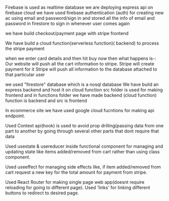 Firebase is used as realtime database
we are deploying express api on firebase cloud 
we have used firebase authentication (auth) for creating new ac using email and password/sign in and stored all the info of email and password in firestore to sign in whenever user comes again

we have build checkout/payment page with stripe frontend

We have build a cloud function(serverless function)( backend) to process the stripe payment

when we enter card details and then hit buy now then what happens is-:
Our website will push all the cart information to stripe.
Stripe will create payment for it
Stripe will push all information to the database attached to that particular user

we used "firestore" database which is a nosql database
We have build an express backend and host it on cloud function
src folder is used for making frontend and in functions folder we have made backend (cloud function)
function is backend and src is frontend

In ecommerce site we have used google cloud fucntions for making api endpoint.

Used Context api(hook) is used to avoid prop drilling(passing data from one part to another by going through several other parts that dont require that data

Used usestate & usereducer inside functional component for managing and updating state like items added/removed from cart rather than using class component.

Used useeffect for managing side effects like, if item added/removed from cart request a new key for the total amount for payment from stripe. 

Used React Router for making single page web app(doesnt require reloading for going to different page).  Used 'links' for linking different buttons to redirect to desired page. 
